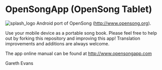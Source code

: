 # OpenSongApp (OpenSong Tablet)
![splash_logo](https://user-images.githubusercontent.com/7831274/205077524-2b0f7c42-de5c-432f-aa59-8e73746b2f96.png)
Android port of OpenSong (http://www.opensong.org).

Use your mobile device as a portable song book.  Please feel free to help out by forking this repository and improving this app!  Translation improvements and additions are always welcome.

The app online manual can be found at http://www.opensongapp.com

Gareth Evans
